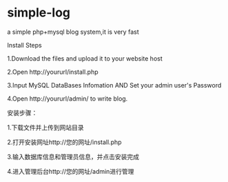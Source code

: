 # simple-log
a simple php+mysql blog system,it is very fast


Install Steps

1.Download the files and upload it to your website host

2.Open http://yoururl/install.php

3.Input MySQL DataBases Infomation AND Set your admin user's Password

4.Open http://yoururl/admin/ to write blog.


安装步骤：

1.下载文件并上传到网站目录

2.打开安装网址http://您的网址/install.php

3.输入数据库信息和管理员信息，并点击安装完成

4.进入管理后台http://您的网址/admin进行管理
